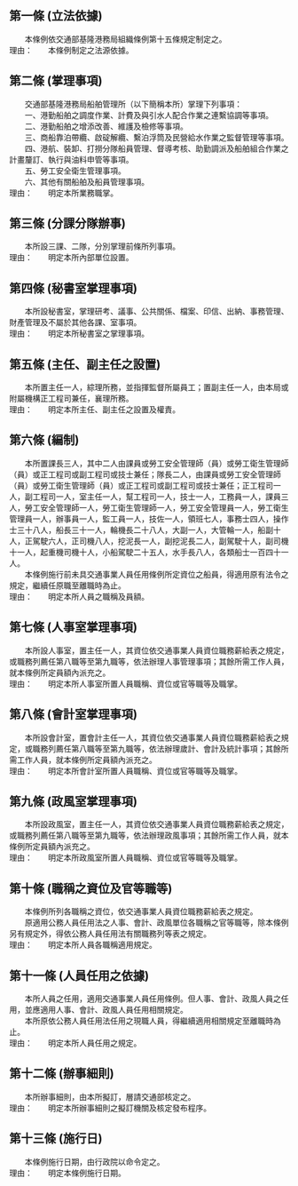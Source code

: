 第一條 (立法依據)
-----------------
　　本條例依交通部基隆港務局組織條例第十五條規定制定之。  
理由：　　本條例制定之法源依據。

第二條 (掌理事項)
-----------------
　　交通部基隆港務局船舶管理所（以下簡稱本所）掌理下列事項：  
　　一、港勤船舶之調度作業、計費及與引水人配合作業之連繫協調等事項。  
　　二、港勤船舶之增添改善、維護及檢修等事項。  
　　三、商船靠泊帶纜、啟碇解纜、繫泊浮筒及民營給水作業之監督管理等事項。  
　　四、港航、裝卸、打撈分隊船員管理、督導考核、助勤調派及船舶組合作業之計畫釐訂、執行與油料申管等事項。  
　　五、勞工安全衛生管理事項。  
　　六、其他有關船舶及船員管理事項。  
理由：　　明定本所業務職掌。

第三條 (分課分隊辦事)
---------------------
　　本所設三課、二隊，分別掌理前條所列事項。  
理由：　　明定本所內部單位設置。

第四條 (秘書室掌理事項)
-----------------------
　　本所設秘書室，掌理研考、議事、公共關係、檔案、印信、出納、事務管理、財產管理及不屬於其他各課、室事項。  
理由：　　明定本所秘書室之掌理事項。

第五條 (主任、副主任之設置)
---------------------------
　　本所置主任一人，綜理所務，並指揮監督所屬員工；置副主任一人，由本局或附屬機構正工程司兼任，襄理所務。  
理由：　　明定本所主任、副主任之設置及權責。

第六條 (編制)
-------------
　　本所置課長三人，其中二人由課員或勞工安全管理師（員）或勞工衛生管理師（員）或正工程司或副工程司或技士兼任；隊長二人，由課員或勞工安全管理師（員）或勞工衛生管理師（員）或正工程司或副工程司或技士兼任；正工程司一人，副工程司一人，室主任一人，幫工程司一人，技士一人，工務員一人，課員三人，勞工安全管理師一人，勞工衛生管理師一人，勞工安全管理員一人，勞工衛生管理員一人，辦事員一人，監工員一人，技佐一人，領班七人，事務士四人，操作士三十八人，船長三十一人，輪機長二十八人，大副一人，大管輪一人，船副十人，正駕駛六人，正司機八人，挖泥長一人，副挖泥長二人，副駕駛十人，副司機十一人，起重機司機十人，小船駕駛二十五人，水手長八人，各類船士一百四十一人。  
　　本條例施行前未具交通事業人員任用條例所定資位之船員，得適用原有法令之規定，繼續任原職至離職時為止。  
理由：　　明定本所人員之職稱及員額。

第七條 (人事室掌理事項)
-----------------------
　　本所設人事室，置主任一人，其資位依交通事業人員資位職務薪給表之規定，或職務列薦任第八職等至第九職等，依法辦理人事管理事項；其餘所需工作人員，就本條例所定員額內派充之。  
理由：　　明定本所人事室所置人員職稱、資位或官等職等及職掌。

第八條 (會計室掌理事項)
-----------------------
　　本所設會計室，置會計主任一人，其資位依交通事業人員資位職務薪給表之規定，或職務列薦任第八職等至第九職等，依法辦理歲計、會計及統計事項；其餘所需工作人員，就本條例所定員額內派充之。  
理由：　　明定本所會計室所置人員職稱、資位或官等職等及職掌。

第九條 (政風室掌理事項)
-----------------------
　　本所設政風室，置主任一人，其資位依交通事業人員資位職務薪給表之規定，或職務列薦任第八職等至第九職等，依法辦理政風事項；其餘所需工作人員，就本條例所定員額內派充之。  
理由：　　明定本所政風室所置人員職稱、資位或官等職等及職掌。

第十條 (職稱之資位及官等職等)
-----------------------------
　　本條例所列各職稱之資位，依交通事業人員資位職務薪給表之規定。  
　　原適用公務人員任用法之人事、會計、政風單位各職稱之官等職等，除本條例另有規定外，得依公務人員任用法有關職務列等表之規定。  
理由：　　明定本所人員各職稱適用規定。

第十一條 (人員任用之依據)
-------------------------
　　本所人員之任用，適用交通事業人員任用條例。但人事、會計、政風人員之任用，並應適用人事、會計、政風人員任用相關規定。  
　　本所原依公務人員任用法任用之現職人員，得繼續適用相關規定至離職時為止。  
理由：　　明定本所人員任用之規定。

第十二條 (辦事細則)
-------------------
　　本所辦事細則，由本所擬訂，層請交通部核定之。  
理由：　　明定本所辦事細則之擬訂機關及核定發布程序。

第十三條 (施行日)
-----------------
　　本條例施行日期，由行政院以命令定之。  
理由：　　明定本條例施行日期。